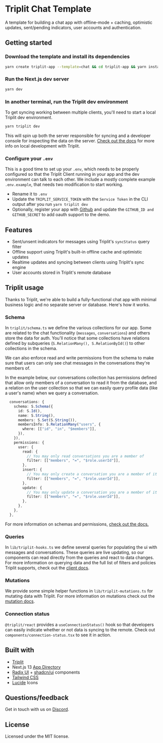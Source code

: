 # Triplit Chat Template

A template for building a chat app with offline-mode + caching, optimistic updates, sent/pending indicators, user accounts and authentication.

## Getting started

### Download the template and install its dependencies

```bash
yarn create triplit-app --template=chat && cd triplit-app && yarn install
```

### Run the Next.js dev server

```bash
yarn dev
```

### In another terminal, run the Triplit dev environment

To get syncing working between multiple clients, you'll need to start a local Triplit dev environment.

```bash
yarn triplit dev
```

This will spin up both the server responsible for syncing and a developer console for inspecting the data on the server. [Check out the docs](https://www.triplit.dev/docs/local-development#start-triplit-services) for more info on local development with Triplit.

### Configure your `.env`

This is a good time to set up your `.env`, which needs to be properly configured so that the Triplit Client running in your app and the dev environment can talk to each other. We include a mostly complete example `.env.example`, that needs two modification to start working.

- Rename it to `.env`
- Update the `TRIPLIT_SERVICE_TOKEN` with the `Service Token` in the CLI output after you run `yarn triplit dev`
- Optionally, register your app with [Github](https://docs.github.com/en/apps/oauth-apps/building-oauth-apps/creating-an-oauth-app) and update the `GITHUB_ID and GITHUB_SECRET` to add oauth support to the demo.

## Features

- Sent/unsent indicators for messages using Triplit's `syncStatus` query filter
- Offline support using Triplit's built-in offline cache and optimistic updates
- Realtime updates and syncing between clients using Triplit's sync engine
- User accounts stored in Triplit's remote database

## Triplit usage

Thanks to Triplit, we're able to build a fully-functional chat app with minimal business logic and no separate server or database. Here's how it works.

### Schema

In `triplit/schema.ts` we define the various collections for our app. Some are related to the chat functionality (`messages`, `conversations`) and others store the data for auth. You'll notice that some collections have relations defined by subqueries (`S.RelationMany(), S.RelationById()`) to other collections in the schema.

We can also enforce read and write permissions from the schema to make sure that users can only see chat messages in the conversations they're members of.

In the example below, our conversations collection has permissions defined that allow only members of a conversation to read it from the database, and a relation on the user collection so that we can easily query profile data (like a user's name) when we query a conversation.

```ts
  conversations: {
    schema: S.Schema({
      id: S.Id(),
      name: S.String(),
      members: S.Set(S.String()),
      membersInfo: S.RelationMany("users", {
        where: [["id", "in", "$members"]],
      }),
    }),
    permissions: {
      user: {
        read: {
          // You may only read conversations you are a member of
          filter: [["members", "=", "$role.userId"]],
        },
        insert: {
          // You may only create a conversation you are a member of it
          filter: [["members", "=", "$role.userId"]],
        },
        update: {
          // You may only update a conversation you are a member of it
          filter: [["members", "=", "$role.userId"]],
        },
      },
    },
  },
```

For more information on schemas and permissions, [check out the docs.](https://www.triplit.dev/docs/schemas)

### Queries

In `lib/triplit-hooks.ts` we define several queries for populating the ui with messages and conversations. These queries are live updating, so our components can read directly from the queries and react to data changes. For more information on querying data and the full list of filters and policies Triplit supports, check out the [client docs](https://www.triplit.dev/docs/client/query).

### Mutations

We provide some simple helper functions in `lib/triplit-mutations.ts` for mutating data with Triplit. For more information on mutations check out the [mutation docs](https://www.triplit.dev/docs/client/insert).

### Connection status

`@triplit/react` provides a `useConnectionStatus()` hook so that developers can easily indicate whether or not data is syncing to the remote. Check out `components/connection-status.tsx` to see it in action.

## Built with

- [Triplit](https://triplit.dev)
- Next.js 13 [App Directory](https://nextjs.org/docs/app)
- [Radix UI](https://www.radix-ui.com/) + [shadcn/ui](https://ui.shadcn.com/) components
- [Tailwind CSS](https://tailwindcss.com/)
- [Lucide](https://lucide.dev) Icons

## Questions/feedback

Get in touch with us on [Discord](https://discord.gg/q89sGWHqQ5).

## License

Licensed under the MIT license.
